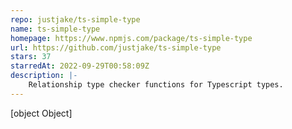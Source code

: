 ```yaml
---
repo: justjake/ts-simple-type
name: ts-simple-type
homepage: https://www.npmjs.com/package/ts-simple-type
url: https://github.com/justjake/ts-simple-type
stars: 37
starredAt: 2022-09-29T00:58:09Z
description: |-
    Relationship type checker functions for Typescript types.
---
```


[object Object]
